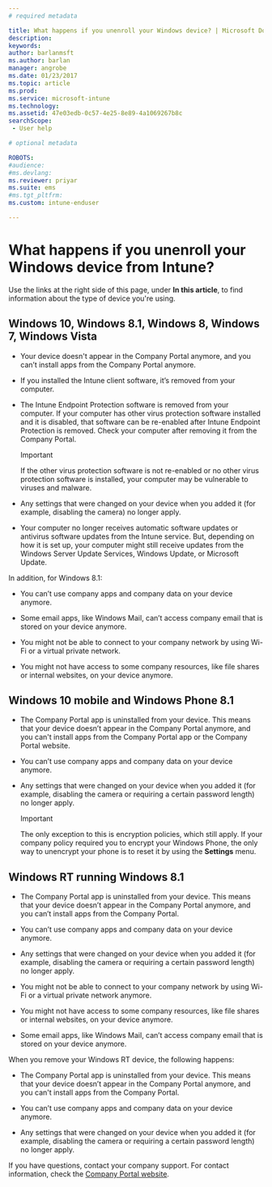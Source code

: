 ```yaml
---
# required metadata

title: What happens if you unenroll your Windows device? | Microsoft Docs
description:
keywords:
author: barlanmsftms.author: barlan
manager: angrobe
ms.date: 01/23/2017
ms.topic: article
ms.prod:
ms.service: microsoft-intune
ms.technology:
ms.assetid: 47e03edb-0c57-4e25-8e89-4a1069267b8csearchScope: - User help

# optional metadata

ROBOTS:  
#audience:
#ms.devlang:
ms.reviewer: priyar
ms.suite: ems
#ms.tgt_pltfrm:
ms.custom: intune-enduser

---
```



# What happens if you unenroll your Windows device from Intune?

Use the links at the right side of this page, under **In this article**, to find information about the type of device you're using.


## Windows 10, Windows 8.1, Windows 8, Windows 7, Windows Vista

-   Your device doesn't appear in the Company Portal anymore, and you can’t install apps from the Company Portal anymore.

-   If you installed the Intune client software, it’s removed from your computer.

-   The Intune Endpoint Protection software is removed from your computer. If your computer has other virus protection software installed and it is disabled, that software can be re-enabled after Intune Endpoint Protection is removed. Check your computer after removing it from the Company Portal.

    > [!IMPORTANT]
    > If the other virus protection software is not re-enabled or no other virus protection software is installed, your computer may be vulnerable to viruses and malware.

-   Any settings that were changed on your device when you added it (for example, disabling the camera) no longer apply.

-   Your computer no longer receives automatic software updates or antivirus software updates from the Intune service. But, depending on how it is set up, your computer might still receive updates from the Windows Server Update Services, Windows Update, or Microsoft Update.

In addition, for Windows 8.1:

-   You can’t use company apps and company data on your device anymore.

-   Some email apps, like Windows Mail, can’t access company email that is stored on your device anymore.

-   You might not be able to connect to your company network by using Wi-Fi or a virtual private network.

-   You might not have access to some company resources, like file shares or internal websites, on your device anymore.

## Windows 10 mobile and Windows Phone 8.1

-   The Company Portal app is uninstalled from your device. This means that your device doesn’t appear in the Company Portal anymore, and you can't install apps from the Company Portal app or the Company Portal website.

-   You can’t use company apps and company data on your device anymore.

-   Any settings that were changed on your device when you added it (for example, disabling the camera or requiring a certain password length) no longer apply.

    > [!IMPORTANT]
    > The only exception to this is encryption policies, which still apply. If your company policy required you to encrypt your Windows Phone, the only way to unencrypt your phone is to reset it by using the **Settings** menu.

## Windows RT running Windows 8.1

-   The Company Portal app is uninstalled from your device. This means that your device doesn’t appear in the Company Portal anymore, and you can’t install apps from the Company Portal.

-   You can’t use company apps and company data on your device anymore.

-   Any settings that were changed on your device when you added it (for example, disabling the camera or requiring a certain password length) no longer apply.

-   You might not be able to connect to your company network by using Wi-Fi or a virtual private network anymore.

-   You might not have access to some company resources, like file shares or internal websites, on your device anymore.

-   Some email apps, like Windows Mail, can’t access company email that is stored on your device anymore.

When you remove your Windows RT device, the following happens:

-   The Company Portal app is uninstalled from your device. This means that your device doesn’t appear in the Company Portal anymore, and you can't install apps from the Company Portal.

-   You can’t use company apps and company data on your device anymore.

-   Any settings that were changed on your device when you added it (for example, disabling the camera or requiring a certain password length) no longer apply.

If you have questions, contact your company support. For contact information, check the [Company Portal website](http://portal.manage.microsoft.com).
